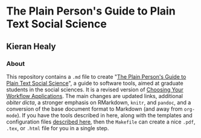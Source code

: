 # The Plain Person's Guide to Plain Text Social Science
## Kieran Healy

###  About

This repository contains a `.md` file to create "[The Plain Person's Guide to Plain Text Social Science](http://kieranhealy.org/files/misc/plain-person-text.pdf)", a guide to software tools, aimed at graduate students in the social sciences. It is a revised version of [Choosing Your Workflow Applications](http://www.kieranhealy.org/files/papers/workflow-apps.pdf). The main changes are updated links, additional *obiter dicta*, a stronger emphasis on RMarkdown, `knitr`, and `pandoc`, and a conversion of the base document format to Markdown (and away from `org-mode`). If you have the tools described in here, along with the templates and configuration files [described here](http://www.kieranhealy.org/resources.html), then the `Makefile` can create a nice `.pdf`, `.tex`, or `.html` file for you in a single step.
